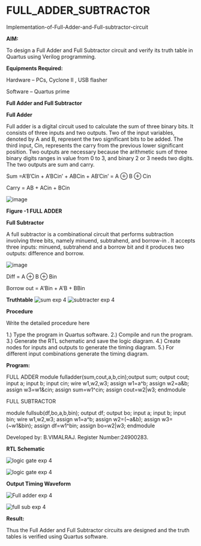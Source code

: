 # FULL_ADDER_SUBTRACTOR

Implementation-of-Full-Adder-and-Full-subtractor-circuit

**AIM:**

To design a Full Adder and Full Subtractor circuit and verify its truth table in Quartus using Verilog programming.

**Equipments Required:**

Hardware – PCs, Cyclone II , USB flasher

Software – Quartus prime

**Full Adder and Full Subtractor**

**Full Adder**

Full adder is a digital circuit used to calculate the sum of three binary bits. It consists of three inputs and two outputs. Two of the input variables, denoted by A and B, represent the two significant bits to be added. The third input, Cin, represents the carry from the previous lower significant position. Two outputs are necessary because the arithmetic sum of three binary digits ranges in value from 0 to 3, and binary 2 or 3 needs two digits. The two outputs are sum and carry.

Sum =A’B’Cin + A’BCin’ + ABCin + AB’Cin’ = A ⊕ B ⊕ Cin 

Carry = AB + ACin + BCin

![image](https://github.com/naavaneetha/FULL_ADDER_SUBTRACTOR/assets/154305477/0f30ba51-5ffb-4198-845f-18e054f675e7)

**Figure -1 FULL ADDER**

**Full Subtractor**

A full subtractor is a combinational circuit that performs subtraction involving three bits, namely minuend, subtrahend, and borrow-in . It accepts three inputs: minuend, subtrahend and a borrow bit and it produces two outputs: difference and borrow.

![image](https://github.com/naavaneetha/FULL_ADDER_SUBTRACTOR/assets/154305477/02b24f51-ab51-4304-9ad6-7b81ffc1ead5)

Diff = A ⊕ B ⊕ Bin 

Borrow out = A'Bin + A'B + BBin

**Truthtable**
![sum exp 4](https://github.com/user-attachments/assets/ebd05044-f549-4dae-824b-a1ae451752f0)
![subtracter exp 4](https://github.com/user-attachments/assets/89dc086f-9ac0-47d7-bcc6-f532e4398fa8)

**Procedure**

Write the detailed procedure here

1.) Type the program in Quartus software.
2.) Compile and run the program.
3.) Generate the RTL schematic and save the logic diagram.
4.) Create nodes for inputs and outputs to generate the timing diagram.
5.) For different input combinations generate the timing diagram.

**Program:**

FULL ADDER
module fulladder(sum,cout,a,b,cin);output sum;
output cout;
input a;
 input b;
 input cin;
 wire w1,w2,w3;
 assign w1=a^b;
 assign w2=a&b;
 assign w3=w1&cin;
 assign sum=w1^cin;
 assign cout=w2|w3;
 endmodule

 FULL SUBTRACTOR

 module fullsub(df,bo,a,b,bin); 
output df;
 output bo; 
input a; 
input b; 
input bin;
 wire w1,w2,w3; 
assign w1=a^b; 
assign w2=(~a&b); 
assign w3=(~w1&bin); 
assign df=w1^bin; 
assign bo=w2|w3; 
endmodule

Developed by: B.VIMALRAJ.
Register Number:24900283.

**RTL Schematic**


![logic gate exp 4](https://github.com/user-attachments/assets/5b85de61-e151-43cf-bcec-69029fa0a02b)

![logic gate  exp 4](https://github.com/user-attachments/assets/1a0e5602-e4bc-4fc1-b5ab-7fb045385d20)

**Output Timing Waveform**

![Full adder exp 4](https://github.com/user-attachments/assets/556b28f6-d796-48a9-8f5f-52333bc5d467)

![full sub exp 4](https://github.com/user-attachments/assets/9a411f2e-9e12-4c01-8cfb-ec5725955485)

**Result:**

Thus the Full Adder and Full Subtractor circuits are designed and the truth tables is verified using Quartus software.



